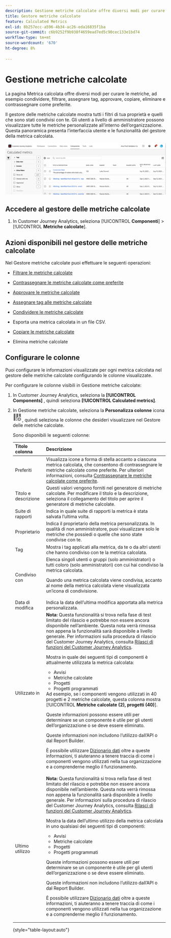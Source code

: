 ```yaml
---
description: Gestione metriche calcolate offre diversi modi per curare le metriche, ad esempio condividere, filtrare, assegnare tag, approvare, copiare, eliminare e contrassegnare come preferite.
title: Gestore metriche calcolate
feature: Calculated Metrics
exl-id: 8b257ecc-a596-4b34-ac26-eda16835f1ba
source-git-commit: c6b9252f9b938f4659ead7ed5c90cec133e1bd74
workflow-type: tm+mt
source-wordcount: '670'
ht-degree: 8%

---
```


# Gestione metriche calcolate

La pagina Metrica calcolata offre diversi modi per curare le metriche, ad esempio condividere, filtrare, assegnare tag, approvare, copiare, eliminare e contrassegnare come preferite.

Il gestore delle metriche calcolate mostra tutti i filtri di tua proprietà e quelli che sono stati condivisi con te. Gli utenti a livello di amministratore possono visualizzare tutte le metriche personalizzate all’interno dell’organizzazione. Questa panoramica presenta l’interfaccia utente e le funzionalità del gestore della metrica calcolata.

![](assets/calc-metric-manager.png)

## Accedere al gestore delle metriche calcolate

1. In Customer Journey Analytics, seleziona [!UICONTROL **Componenti**] > [!UICONTROL **Metriche calcolate**].

## Azioni disponibili nel gestore delle metriche calcolate

Nel Gestore metriche calcolate puoi effettuare le seguenti operazioni:

* [Filtrare le metriche calcolate](/help/components/calc-metrics/cm-workflow/cm-filter.md)

* [Contrassegnare le metriche calcolate come preferite](/help/components/calc-metrics/cm-workflow/cm-favorite.md)

* [Approvare le metriche calcolate](/help/components/calc-metrics/cm-workflow/cm-approving.md)

* [Assegnare tag alle metriche calcolate](/help/components/calc-metrics/cm-workflow/cm-tagging.md)

* [Condividere le metriche calcolate](/help/components/calc-metrics/cm-workflow/cm-sharing.md)

* Esporta una metrica calcolata in un file CSV.

* [Copiare le metriche calcolate](/help/components/calc-metrics/cm-workflow/cm-copy.md)

* Elimina metriche calcolate

## Configurare le colonne

Puoi configurare le informazioni visualizzate per ogni metrica calcolata nel gestore delle metriche calcolate configurando le colonne visualizzate.

Per configurare le colonne visibili in Gestione metriche calcolate:

1. In Customer Journey Analytics, seleziona la **[!UICONTROL Components]** , quindi seleziona **[!UICONTROL Calculated metrics]**.

1. In Gestione metriche calcolate, seleziona la **Personalizza colonne** icona ![Icona Personalizza colonne](assets/customize-columns-icon.png), quindi seleziona le colonne che desideri visualizzare nel Gestore delle metriche calcolate.

   Sono disponibili le seguenti colonne:

   | Titolo colonna | Descrizione |
   |---|---|
   | Preferiti | Visualizza icone a forma di stella accanto a ciascuna metrica calcolata, che consentono di contrassegnare le metriche calcolate come preferite. Per ulteriori informazioni, consulta [Contrassegnare le metriche calcolate come preferite](/help/components/calc-metrics/cm-workflow/cm-favorite.md). |
   | Titolo e descrizione | Questi valori vengono forniti nel generatore di metriche calcolate. Per modificare il titolo e la descrizione, seleziona il collegamento del titolo per aprire il generatore di metriche calcolate. |
   | Suite di rapporti | Indica in quale suite di rapporti la metrica è stata salvata l’ultima volta. |
   | Proprietario | Indica il proprietario della metrica personalizzata. In qualità di non amministratore, puoi visualizzare solo le metriche che possiedi o quelle che sono state condivise con te. |
   | Tag | Mostra i tag applicati alla metrica, da te o da altri utenti che hanno condiviso con te la metrica calcolata. |
   | Condiviso con | Elenca singoli utenti o gruppi (solo amministratori) o tutti coloro (solo amministratori) con cui hai condiviso la metrica calcolata. <p>Quando una metrica calcolata viene condivisa, accanto al nome della metrica calcolata viene visualizzata un’icona di condivisione.</p> |
   | Data di modifica | Indica la data dell’ultima modifica apportata alla metrica personalizzata. |
   | Utilizzato in | **Nota:** Questa funzionalità si trova nella fase di test limitato del rilascio e potrebbe non essere ancora disponibile nell’ambiente. Questa nota verrà rimossa non appena la funzionalità sarà disponibile a livello generale. Per informazioni sulla procedura di rilascio del Customer Journey Analytics, consulta [Rilasci di funzioni del Customer Journey Analytics](/help/release-notes/releases.md).<p>Mostra in quale dei seguenti tipi di componenti è attualmente utilizzata la metrica calcolata:</p> <ul><li>Avvisi</li><li>Metriche calcolate</li><li>Progetti</li><li>Progetti programmati</li></ul> Ad esempio, se i componenti vengono utilizzati in 40 progetti e 2 metriche calcolate, questa colonna mostra [!UICONTROL **Metriche calcolate (2), progetti (40)**]. <p>Queste informazioni possono essere utili per determinare se un componente è utile per gli utenti dell’organizzazione o se deve essere eliminato.</p><p>Queste informazioni non includono l’utilizzo dall’API o dal Report Builder.</p><p>È possibile utilizzare [Dizionario dati](/help/components/data-dictionary/data-dictionary-overview.md) oltre a queste informazioni, ti aiuteranno a tenere traccia di come i componenti vengono utilizzati nella tua organizzazione e a comprenderne meglio il funzionamento. |
   | Ultimo utilizzo | **Nota:** Questa funzionalità si trova nella fase di test limitato del rilascio e potrebbe non essere ancora disponibile nell’ambiente. Questa nota verrà rimossa non appena la funzionalità sarà disponibile a livello generale. Per informazioni sulla procedura di rilascio del Customer Journey Analytics, consulta [Rilasci di funzioni del Customer Journey Analytics](/help/release-notes/releases.md).<p>Mostra la data dell’ultimo utilizzo della metrica calcolata in uno qualsiasi dei seguenti tipi di componenti:</p> <ul><li>Avvisi</li><li>Metriche calcolate</li><li>Progetti</li><li>Progetti programmati</li></ul> <p>Queste informazioni possono essere utili per determinare se un componente è utile per gli utenti dell’organizzazione o se deve essere eliminato.</p><p>Queste informazioni non includono l’utilizzo dall’API o dal Report Builder.</p><p>È possibile utilizzare [Dizionario dati](/help/components/data-dictionary/data-dictionary-overview.md) oltre a queste informazioni, ti aiuteranno a tenere traccia di come i componenti vengono utilizzati nella tua organizzazione e a comprenderne meglio il funzionamento. |

   {style="table-layout:auto"}
